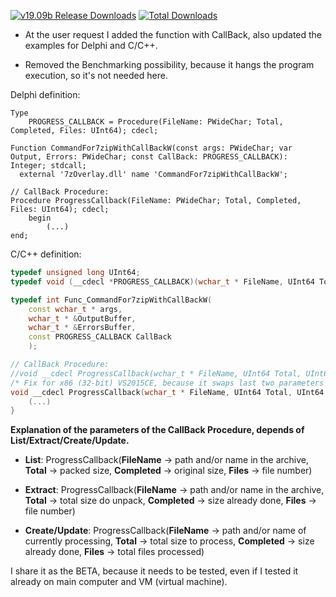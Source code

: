 [![v19.09b Release Downloads](https://img.shields.io/github/downloads/Wilenty/7zOverlay/v19.09b/total.svg)](https://github.com/Wilenty/7zOverlay/releases/v19.09b)
[![Total Downloads](https://img.shields.io/github/downloads/Wilenty/7zOverlay/total.svg)](https://github.com/Wilenty/7zOverlay/releases)

+ At the user request I added the function with CallBack, also updated the examples for Delphi and C/C++.
- Removed the Benchmarking possibility, because it hangs the program execution, so it's not needed here.

Delphi definition:
```delphi
Type
	PROGRESS_CALLBACK = Procedure(FileName: PWideChar; Total, Completed, Files: UInt64); cdecl;

Function CommandFor7zipWithCallBackW(const args: PWideChar; var Output, Errors: PWideChar; const CallBack: PROGRESS_CALLBACK): Integer; stdcall;
  external '7zOverlay.dll' name 'CommandFor7zipWithCallBackW';

// CallBack Procedure:
Procedure ProgressCallback(FileName: PWideChar; Total, Completed, Files: UInt64); cdecl;
	begin
		(...)
end;
```

C/C++ definition:
```cpp
typedef unsigned long UInt64;
typedef void (__cdecl *PROGRESS_CALLBACK)(wchar_t * FileName, UInt64 Total, UInt64 Completed, UInt64 Files);

typedef int Func_CommandFor7zipWithCallBackW(
	const wchar_t * args,
	wchar_t * &OutputBuffer,
	wchar_t * &ErrorsBuffer,
	const PROGRESS_CALLBACK CallBack
	);

// CallBack Procedure:
//void __cdecl ProgressCallback(wchar_t * FileName, UInt64 Total, UInt64 Completed, UInt64 Files){
/* Fix for x86 (32-bit) VS2015CE, because it swaps last two parameters in places... */
void __cdecl ProgressCallback(wchar_t * FileName, UInt64 Total, UInt64 Files, UInt64 Completed){
	(...)
}
```

**Explanation of the parameters of the CallBack Procedure, depends of List/Extract/Create/Update.**

+ **List**:
ProgressCallback(**FileName** -> path and/or name in the archive, **Total** -> packed size, **Completed** -> original size, **Files** -> file number)

+ **Extract**:
ProgressCallback(**FileName** -> path and/or name in the archive, **Total** -> total size do unpack, **Completed** -> size already done, **Files** -> file number)

+ **Create/Update**:
ProgressCallback(**FileName** -> path and/or name of currently processing, **Total** -> total size to process, **Completed** -> size already done, **Files** -> total files processed)


I share it as the BETA, because it needs to be tested, even if I tested it already on main computer and VM (virtual machine).

